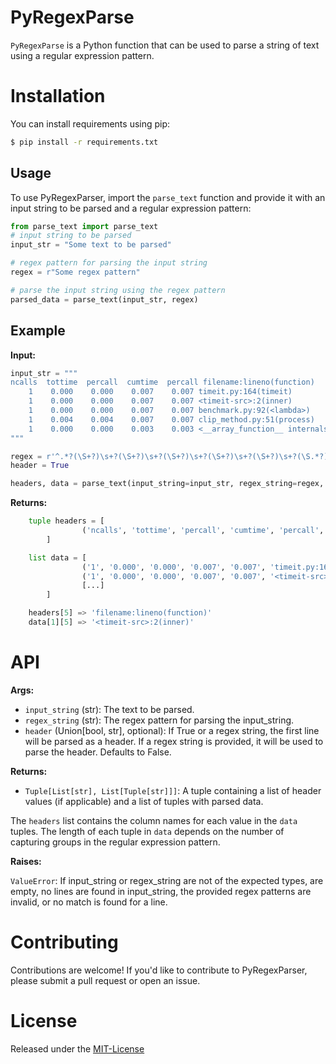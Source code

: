 # PyRegexParse
`PyRegexParse` is a Python function that can be used to parse a string of text using a regular expression pattern.


# Installation
You can install requirements using pip:
```bash
$ pip install -r requirements.txt
```

## Usage
To use PyRegexParser, import the `parse_text` function and provide it with an input string to be parsed and a regular expression pattern:

```python
from parse_text import parse_text
# input string to be parsed
input_str = "Some text to be parsed"

# regex pattern for parsing the input string
regex = r"Some regex pattern"

# parse the input string using the regex pattern
parsed_data = parse_text(input_str, regex)
```

## Example <a name = "example"></a>
**Input:**
```python
input_str = """
ncalls  tottime  percall  cumtime  percall filename:lineno(function)
    1    0.000    0.000    0.007    0.007 timeit.py:164(timeit)
    1    0.000    0.000    0.007    0.007 <timeit-src>:2(inner)
    1    0.000    0.000    0.007    0.007 benchmark.py:92(<lambda>)
    1    0.004    0.004    0.007    0.007 clip_method.py:51(process)
    1    0.000    0.000    0.003    0.003 <__array_function__ internals>:177(clip)
"""

regex = r'^.*?(\S+?)\s+?(\S+?)\s+?(\S+?)\s+?(\S+?)\s+?(\S+?)\s+?(\S.*?)$'
header = True

headers, data = parse_text(input_string=input_str, regex_string=regex, header=header)
```

**Returns:**
```python
    tuple headers = [
                ('ncalls', 'tottime', 'percall', 'cumtime', 'percall', 'filename:lineno(function)')
        ]

    list data = [
                ('1', '0.000', '0.000', '0.007', '0.007', 'timeit.py:164(timeit)')
                ('1', '0.000', '0.000', '0.007', '0.007', '<timeit-src>:2(inner)')
                [...]
        ]
```
```python
    headers[5] => 'filename:lineno(function)'
    data[1][5] => '<timeit-src>:2(inner)'
```

# API
**Args:**

* `input_string` (str): The text to be parsed.
* `regex_string` (str): The regex pattern for parsing the input_string.
* `header` (Union[bool, str], optional): If True or a regex string, the first line will be parsed as a header. If a regex string is provided, it will be used to parse the header. Defaults to False.

**Returns:**

* `Tuple[List[str], List[Tuple[str]]]`: A tuple containing a list of header values (if applicable) and a list of tuples with parsed data.

The `headers` list contains the column names for each value in the `data` tuples. The length of each tuple in `data` depends on the number of capturing groups in the regular expression pattern.

**Raises:**

`ValueError`: If input_string or regex_string are not of the expected types, are empty, no lines are found in input_string, the provided regex patterns are invalid, or no match is found for a line.

# Contributing
Contributions are welcome! If you'd like to contribute to PyRegexParser, please submit a pull request or open an issue.

# License
Released under the [MIT-License](./LICENSE)